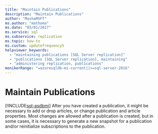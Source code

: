 ```yaml
---
title: "Maintain Publications"
description: "Maintain Publications"
author: "MashaMSFT"
ms.author: "mathoma"
ms.date: "03/01/2017"
ms.service: sql
ms.subservice: replication
ms.topic: how-to
ms.custom: updatefrequency5
helpviewer_keywords:
  - "maintaining publications [SQL Server replication]"
  - "publications [SQL Server replication], maintaining"
  - "administering replication, publications"
monikerRange: "=azuresqldb-mi-current||>=sql-server-2016"
---
```

# Maintain Publications
[!INCLUDE[sql-asdbmi](../../../includes/applies-to-version/sql-asdbmi.md)]
  After you have created a publication, it might be necessary to add or drop articles, or change publication and article properties. Most changes are allowed after a publication is created, but in some cases, it is necessary to generate a new snapshot for a publication and/or reinitialize subscriptions to the publication.
